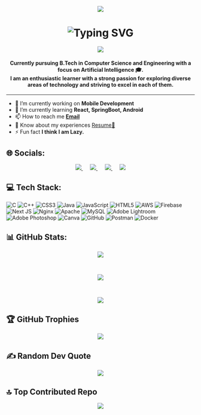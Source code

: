 <p align="center">
  <img src="https://capsule-render.vercel.app/api?type=venom&height=301&color=gradient&text=Hi%20👋,%20I'm%20Plaban%20Sarkar%20👨🏻‍💻&section=header&reversal=false&animation=fadeIn&textBg=false&fontColor=fff"/>
</p>

<h1 align="center">
  <img src="https://readme-typing-svg.herokuapp.com?font=Merriweather&size=32&pause=1000&color=F7D02C&center=true&vCenter=true&width=435&lines=Hello+Dev;Wellcome+to+my+Profile" alt="Typing SVG" /></a>
</h1>

<p align="center">
  <img src="https://capsule-render.vercel.app/api?type=waving&color=gradient&height=120&section=header&text=A%20passionate%20Backend%20Developer%20from%20India%20🇮🇳&textBg=false&fontSize=28&fontColor=fff"/>
</p>


<h4 align = "center">
  Currently pursuing B.Tech in Computer Science and Engineering with a focus on Artificial Intelligence 🎓.<br>
I am an enthusiastic learner with a strong passion for exploring diverse areas of technology and striving to excel in each of them.
</h4>


<hr>
<div>
<ul>
  <li>🔭 I’m currently working on <b>Mobile Development</b></li>
  <li>🌱 I’m currently learning <b>React, SpringBoot, Android</b></li>
  <li>📫 How to reach me <b><a href="mailto:sarkarplabon576@gmail.com">Email</a></b></li>
  <li>📄 Know about my experiences <a href="https://drive.google.com/file/d/1SooC_jPORzkwJRcYUm7EOYxtW9t4-h2n/view?usp=sharing" target="_blank">Resume🔗</a></li>
  <li>⚡ Fun fact <b>I think I am Lazy.</b></li>
</ul>
</div>


## 🌐 Socials:
<p align="center">
  <a href="https://facebook.com/Plabon_Sarkar">
    <img src="https://img.shields.io/badge/Facebook-%231877F2.svg?logo=Facebook&logoColor=white"/>
  </a>&nbsp;&nbsp;&nbsp;&nbsp;
  <a href="https://instagram.com/plabon_srkr">
    <img src="https://img.shields.io/badge/Instagram-%23E4405F.svg?logo=Instagram&logoColor=white"/>
  </a>&nbsp;&nbsp;&nbsp;&nbsp;
  <a href="https://linkedin.com/in/plaban-srkr001">
    <img src="https://img.shields.io/badge/LinkedIn-%230077B5.svg?logo=linkedin&logoColor=white"/>
  </a>&nbsp;&nbsp;&nbsp;&nbsp;
  <a href="mailto:sarkarplabon576@gmail.com">
    <img src="https://img.shields.io/badge/Email-D14836?logo=gmail&logoColor=white"/>
  </a>
</p>


## 💻 Tech Stack:
![C](https://img.shields.io/badge/c-%2300599C.svg?style=for-the-badge&logo=c&logoColor=white) ![C++](https://img.shields.io/badge/c++-%2300599C.svg?style=for-the-badge&logo=c%2B%2B&logoColor=white) ![CSS3](https://img.shields.io/badge/css3-%231572B6.svg?style=for-the-badge&logo=css3&logoColor=white) ![Java](https://img.shields.io/badge/java-%23ED8B00.svg?style=for-the-badge&logo=openjdk&logoColor=white) ![JavaScript](https://img.shields.io/badge/javascript-%23323330.svg?style=for-the-badge&logo=javascript&logoColor=%23F7DF1E) ![HTML5](https://img.shields.io/badge/html5-%23E34F26.svg?style=for-the-badge&logo=html5&logoColor=white) ![AWS](https://img.shields.io/badge/AWS-%23FF9900.svg?style=for-the-badge&logo=amazon-aws&logoColor=white) ![Firebase](https://img.shields.io/badge/firebase-%23039BE5.svg?style=for-the-badge&logo=firebase) ![Next JS](https://img.shields.io/badge/Next-black?style=for-the-badge&logo=next.js&logoColor=white) ![Nginx](https://img.shields.io/badge/nginx-%23009639.svg?style=for-the-badge&logo=nginx&logoColor=white) ![Apache](https://img.shields.io/badge/apache-%23D42029.svg?style=for-the-badge&logo=apache&logoColor=white) ![MySQL](https://img.shields.io/badge/mysql-4479A1.svg?style=for-the-badge&logo=mysql&logoColor=white) ![Adobe Lightroom](https://img.shields.io/badge/Adobe%20Lightroom-31A8FF.svg?style=for-the-badge&logo=Adobe%20Lightroom&logoColor=white) ![Adobe Photoshop](https://img.shields.io/badge/adobe%20photoshop-%2331A8FF.svg?style=for-the-badge&logo=adobe%20photoshop&logoColor=white) ![Canva](https://img.shields.io/badge/Canva-%2300C4CC.svg?style=for-the-badge&logo=Canva&logoColor=white) ![GitHub](https://img.shields.io/badge/github-%23121011.svg?style=for-the-badge&logo=github&logoColor=white) ![Postman](https://img.shields.io/badge/Postman-FF6C37?style=for-the-badge&logo=postman&logoColor=white) ![Docker](https://img.shields.io/badge/docker-%230db7ed.svg?style=for-the-badge&logo=docker&logoColor=white)


## 📊 GitHub Stats:
<p align="center">
  <img src="https://github-readme-stats.vercel.app/api?username=plabon00&theme=midnight-purple&hide_border=true&include_all_commits=true&count_private=true"/>
</p>

<br/>

<p align="center">
  <img src="https://nirzak-streak-stats.vercel.app/?user=plabon00&theme=midnight-purple&hide_border=true"/>
</p>

<br/>

<p align="center">
  <img src="https://github-readme-stats.vercel.app/api/top-langs/?username=plabon00&theme=midnight-purple&hide_border=true&include_all_commits=true&count_private=true&layout=compact"/>
</p>


## 🏆 GitHub Trophies
<p align="center">
  <img src="https://github-profile-trophy.vercel.app/?username=plabon00&theme=tokyonight&no-frame=true&no-bg=false&margin-w=4"/>
</p>

## ✍️ Random Dev Quote
<p align="center">
  <img src="https://quotes-github-readme.vercel.app/api?type=horizontal&theme=radical"/>
</p>

## 🔝 Top Contributed Repo
<p align="center">
  <img src="https://github-contributor-stats.vercel.app/api?username=plabon00&limit=5&theme=radical&combine_all_yearly_contributions=true"/>
</p>


